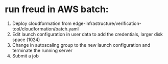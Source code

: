 # run freud in AWS batch:
1. Deploy cloudformation from edge-infrastructure/verification-tool/cloudformation/batch.yaml
2. Edit launch configuration in user data to add the credentials, larger disk space (1024)
3. Change in autoscaling group to the new launch configuration and terminate the running server
4. Submit a job